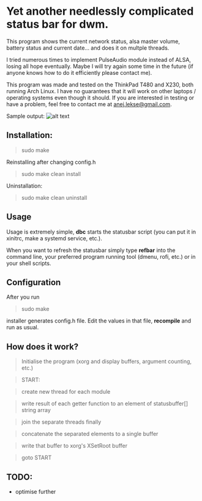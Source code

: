 # Yet another needlessly complicated status bar for dwm.

This program shows the current network status, alsa master volume, battery status and current date... and does it on multple threads.

I tried numerous times to implement PulseAudio module instead of ALSA, losing all hope eventually. Maybe I will try again some time in the future (if anyone knows how to do it efficiently please contact me).

This program was made and tested on the ThinkPad T480 and X230, both running Arch Linux. I have no guarantees that it will work on other laptops / operating systems even though it should. If you are interested in testing or have a problem, feel free to contact me at anej.lekse@gmail.com.

Sample output:
![alt text](https://github.com/anejl/dbc/demo.png "Sample output")

## Installation:

> sudo make

Reinstalling after changing config.h

> sudo make clean install

Uninstallation:

> sudo make clean uninstall

## Usage

Usage is extremely simple, **dbc** starts the statusbar script (you can put it in xinitrc, make a systemd service, etc.).

When you want to refresh the statusbar simply type **refbar** into the command line, your preferred program running tool (dmenu, rofi, etc.) or in your shell scripts.

## Configuration

After you run 

> sudo make 

installer generates config.h file. Edit the values in that file, **recompile** and run as usual.

## How does it work?

> Initialise the program (xorg and display buffers, argument counting, etc.)


> START: 

> create new thread for each module 

> write result of each getter function to an element of statusbuffer[] string array

> join the separate threads finally

> concatenate the separated elements to a single buffer

> write that buffer to xorg's XSetRoot buffer 

> goto START

## TODO:

- optimise further

